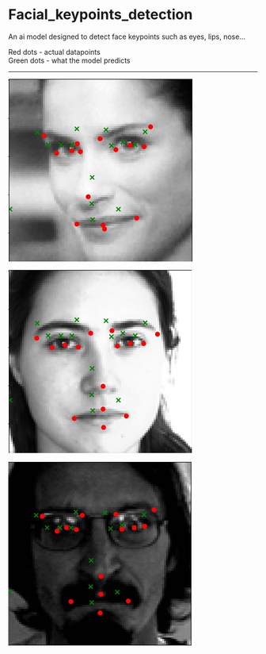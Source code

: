 # Facial_keypoints_detection
 An ai model designed to detect face keypoints such as eyes, lips, nose...

Red dots - actual datapoints<br>
Green dots - what the model predicts<br>

<hr>

![pic1](pics/Immagine.jpg)

![pic2](pics/Immagine2.jpg)

![pic3](pics/Immagine3.jpg)
